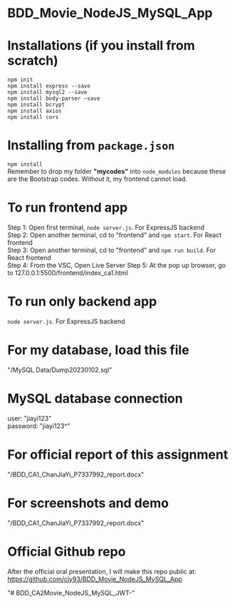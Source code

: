 # BDD_Movie_NodeJS_MySQL_App
# Installations (if you install from scratch)
`npm init`  
`npm install express --save`  
`npm install mysql2 --save`  
`npm install body-parser –save`  
`npm install bcrypt`  
`npm install axios`  
`npm install cors`
# Installing from `package.json`
`npm install`  
Remember to drop my folder __"mycodes"__ into `node_modules` because these are the Bootstrap codes. Without it, my frontend cannot load.

# To run frontend app
Step 1: Open first terminal, `node server.js`. For ExpressJS backend  
Step 2: Open another terminal, cd to "frontend" and `npm start`. For React frontend      
Step 3: Open another terminal, cd to "frontend" and `npm run build`. For React frontend  
Step 4: From the VSC, Open Live Server
Step 5: At the pop up browser, go to 127.0.0.1:5500/frontend/index_ca1.html  

# To run only backend app
`node server.js`. For ExpressJS backend    

# For my database, load this file
"/MySQL Data/Dump20230102.sql"  

# MySQL database connection
user: "jiayi123"  
password: "jiayi123^"

# For official report of this assignment
"/BDD_CA1_ChanJiaYi_P7337992_report.docx"   

# For screenshots and demo
"/BDD_CA1_ChanJiaYi_P7337992_report.docx"   

# Official Github repo
After the official oral presentation, I will make this repo public at:
https://github.com/cjy93/BDD_Movie_NodeJS_MySQL_App

"# BDD_CA2Movie_NodeJS_MySQL_JWT-" 
